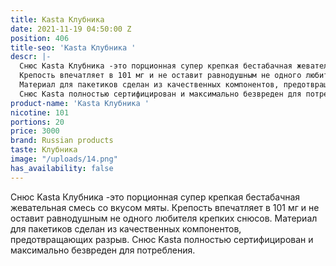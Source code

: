 ```yaml
---
title: Kasta Клубника
date: 2021-11-19 04:50:00 Z
position: 406
title-seo: 'Kasta Клубника '
descr: |-
  Снюс Kasta Клубника -это порционная супер крепкая бестабачная жевательная смесь со вкусом мяты.
  Крепость впечатляет в 101 мг и не оставит равнодушным не одного любителя крепких снюсов.
  Материал для пакетиков сделан из качественных компонентов, предотвращающих разрыв.
  Снюс Kasta полностью сертифицирован и максимально безвреден для потребления.
product-name: 'Kasta Клубника '
nicotine: 101
portions: 20
price: 3000
brand: Russian products
taste: Клубника
image: "/uploads/14.png"
has_availability: false
---
```


Снюс Kasta Клубника -это порционная супер крепкая бестабачная жевательная смесь со вкусом мяты.
Крепость впечатляет в 101 мг и не оставит равнодушным не одного любителя крепких снюсов.
Материал для пакетиков сделан из качественных компонентов, предотвращающих разрыв.
Снюс Kasta полностью сертифицирован и максимально безвреден для потребления.